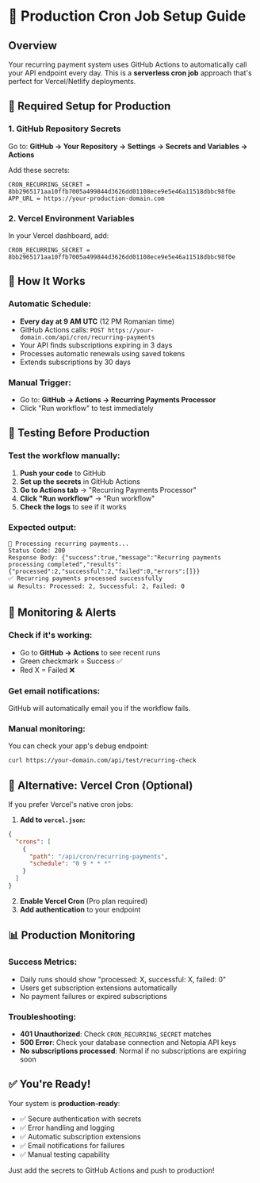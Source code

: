 # 🚀 Production Cron Job Setup Guide

## Overview
Your recurring payment system uses GitHub Actions to automatically call your API endpoint every day. This is a **serverless cron job** approach that's perfect for Vercel/Netlify deployments.

## 🔧 Required Setup for Production

### 1. **GitHub Repository Secrets**
Go to: **GitHub → Your Repository → Settings → Secrets and Variables → Actions**

Add these secrets:
```
CRON_RECURRING_SECRET = 8bb2965171aa10ffb7005a499844d3626dd01108ece9e5e46a11518dbbc98f0e
APP_URL = https://your-production-domain.com
```

### 2. **Vercel Environment Variables**
In your Vercel dashboard, add:
```
CRON_RECURRING_SECRET = 8bb2965171aa10ffb7005a499844d3626dd01108ece9e5e46a11518dbbc98f0e
```

## 📅 How It Works

### **Automatic Schedule:**
- **Every day at 9 AM UTC** (12 PM Romanian time)
- GitHub Actions calls: `POST https://your-domain.com/api/cron/recurring-payments`
- Your API finds subscriptions expiring in 3 days
- Processes automatic renewals using saved tokens
- Extends subscriptions by 30 days

### **Manual Trigger:**
- Go to: **GitHub → Actions → Recurring Payments Processor**
- Click "Run workflow" to test immediately

## 🧪 Testing Before Production

### Test the workflow manually:
1. **Push your code** to GitHub
2. **Set up the secrets** in GitHub Actions
3. **Go to Actions tab** → "Recurring Payments Processor"
4. **Click "Run workflow"** → "Run workflow"
5. **Check the logs** to see if it works

### Expected output:
```
🔄 Processing recurring payments...
Status Code: 200
Response Body: {"success":true,"message":"Recurring payments processing completed","results":{"processed":2,"successful":2,"failed":0,"errors":[]}}
✅ Recurring payments processed successfully
📊 Results: Processed: 2, Successful: 2, Failed: 0
```

## 🚨 Monitoring & Alerts

### **Check if it's working:**
- Go to **GitHub → Actions** to see recent runs
- Green checkmark = Success ✅
- Red X = Failed ❌

### **Get email notifications:**
GitHub will automatically email you if the workflow fails.

### **Manual monitoring:**
You can check your app's debug endpoint:
```bash
curl https://your-domain.com/api/test/recurring-check
```

## 🔄 Alternative: Vercel Cron (Optional)

If you prefer Vercel's native cron jobs:

1. **Add to `vercel.json`:**
```json
{
  "crons": [
    {
      "path": "/api/cron/recurring-payments",
      "schedule": "0 9 * * *"
    }
  ]
}
```

2. **Enable Vercel Cron** (Pro plan required)
3. **Add authentication** to your endpoint

## 📊 Production Monitoring

### **Success Metrics:**
- Daily runs should show "processed: X, successful: X, failed: 0"
- Users get subscription extensions automatically
- No payment failures or expired subscriptions

### **Troubleshooting:**
- **401 Unauthorized**: Check `CRON_RECURRING_SECRET` matches
- **500 Error**: Check your database connection and Netopia API keys
- **No subscriptions processed**: Normal if no subscriptions are expiring soon

## ✅ You're Ready!

Your system is **production-ready**:
- ✅ Secure authentication with secrets
- ✅ Error handling and logging
- ✅ Automatic subscription extensions
- ✅ Email notifications for failures
- ✅ Manual testing capability

Just add the secrets to GitHub Actions and push to production!